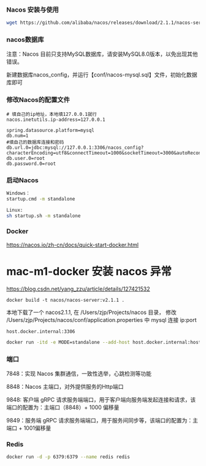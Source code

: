 ### Nacos 安装与使用

```sh
wget https://github.com/alibaba/nacos/releases/download/2.1.1/nacos-server-2.1.1.tar.gz
```

###  nacos数据库

注意：Nacos 目前只支持MySQL数据库，请安装MySQL8.0版本，以免出现其他错误。

新建数据库nacos_config，并运行【conf/nacos-mysql.sql】文件，初始化数据库即可

###  修改Nacos的配置文件

```properties
# 填自己的ip地址，本地填127.0.0.1就行
nacos.inetutils.ip-address=127.0.0.1

spring.datasource.platform=mysql
db.num=1
#填自己的数据库连接和密码
db.url.0=jdbc:mysql://127.0.0.1:3306/nacos_config?characterEncoding=utf8&connectTimeout=1000&socketTimeout=3000&autoReconnect=true&useUnicode=true&useSSL=false&serverTimezone=UTC
db.user.0=root
db.password.0=root
```

###  启动Nacos

```sh
Windows：
startup.cmd -m standalone

Linux: 
sh startup.sh -m standalone
```

### Docker

https://nacos.io/zh-cn/docs/quick-start-docker.html

# mac-m1-docker 安装 nacos 异常

https://blog.csdn.net/yang_zzu/article/details/127421532

```
docker build -t nacos/nacos-server:v2.1.1 .
```

本地下载了一个 nacos2.1.1,  在 /Users/zjp/Projects/nacos 目录， 修改 /Users/zjp/Projects/nacos/conf/application.properties 中 mysql 连接 ip:port

```properties
host.docker.internal:3306
```



```sh
docker run -itd -e MODE=standalone --add-host host.docker.internal:host-gateway -p 8848:8848 -p 9848:9848 -m 2048m --memory-swap=2312m -v /Users/zjp/Projects/nacos/conf/application.properties:/home/nacos/conf/application.properties --name nacos nacos-server:v2.1.1
```

### 端口

7848：实现 Nacos 集群通信，一致性选举，心跳检测等功能

8848：Nacos 主端口，对外提供服务的Http端口

9848:   客户端 gRPC 请求服务端端口，用于客户端向服务端发起连接和请求，该端口的配置为：主端口（8848）+ 1000 偏移量

9849：服务端 gRPC 请求服务端端口，用于服务间同步等，该端口的配置为：主端口 + 1001偏移量



### Redis

```sh
docker run -d -p 6379:6379 --name redis redis
```

